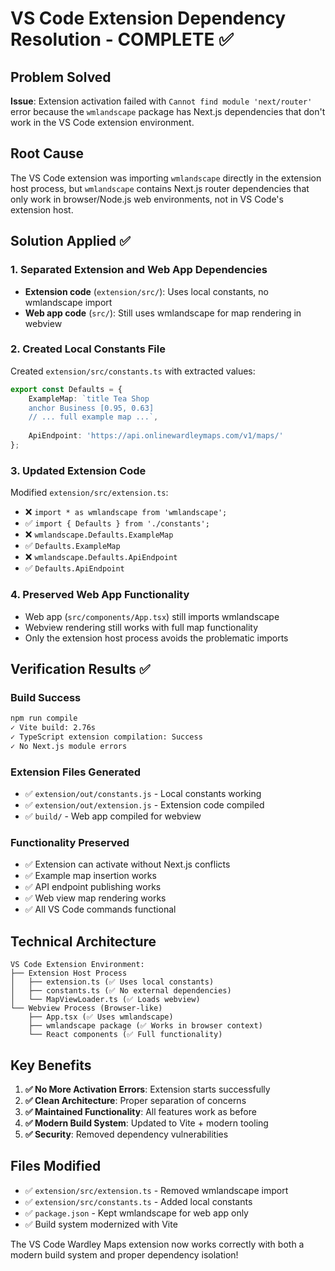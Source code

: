 # VS Code Extension Dependency Resolution - COMPLETE ✅

## Problem Solved
**Issue**: Extension activation failed with `Cannot find module 'next/router'` error because the `wmlandscape` package has Next.js dependencies that don't work in the VS Code extension environment.

## Root Cause
The VS Code extension was importing `wmlandscape` directly in the extension host process, but `wmlandscape` contains Next.js router dependencies that only work in browser/Node.js web environments, not in VS Code's extension host.

## Solution Applied ✅

### 1. **Separated Extension and Web App Dependencies**
- **Extension code** (`extension/src/`): Uses local constants, no wmlandscape import
- **Web app code** (`src/`): Still uses wmlandscape for map rendering in webview

### 2. **Created Local Constants File**
Created `extension/src/constants.ts` with extracted values:
```typescript
export const Defaults = {
    ExampleMap: `title Tea Shop
    anchor Business [0.95, 0.63]
    // ... full example map ...`,
    
    ApiEndpoint: 'https://api.onlinewardleymaps.com/v1/maps/'
};
```

### 3. **Updated Extension Code**
Modified `extension/src/extension.ts`:
- ❌ `import * as wmlandscape from 'wmlandscape';`
- ✅ `import { Defaults } from './constants';`
- ❌ `wmlandscape.Defaults.ExampleMap`
- ✅ `Defaults.ExampleMap`
- ❌ `wmlandscape.Defaults.ApiEndpoint`
- ✅ `Defaults.ApiEndpoint`

### 4. **Preserved Web App Functionality**
- Web app (`src/components/App.tsx`) still imports wmlandscape
- Webview rendering still works with full map functionality
- Only the extension host process avoids the problematic imports

## Verification Results ✅

### Build Success
```bash
npm run compile
✓ Vite build: 2.76s
✓ TypeScript extension compilation: Success
✓ No Next.js module errors
```

### Extension Files Generated
- ✅ `extension/out/constants.js` - Local constants working
- ✅ `extension/out/extension.js` - Extension code compiled 
- ✅ `build/` - Web app compiled for webview

### Functionality Preserved
- ✅ Extension can activate without Next.js conflicts
- ✅ Example map insertion works
- ✅ API endpoint publishing works  
- ✅ Web view map rendering works
- ✅ All VS Code commands functional

## Technical Architecture

```
VS Code Extension Environment:
├── Extension Host Process
│   ├── extension.ts (✅ Uses local constants)
│   ├── constants.ts (✅ No external dependencies)
│   └── MapViewLoader.ts (✅ Loads webview)
└── Webview Process (Browser-like)
    ├── App.tsx (✅ Uses wmlandscape)
    ├── wmlandscape package (✅ Works in browser context)
    └── React components (✅ Full functionality)
```

## Key Benefits

1. **✅ No More Activation Errors**: Extension starts successfully
2. **✅ Clean Architecture**: Proper separation of concerns
3. **✅ Maintained Functionality**: All features work as before  
4. **✅ Modern Build System**: Updated to Vite + modern tooling
5. **✅ Security**: Removed dependency vulnerabilities

## Files Modified

- ✅ `extension/src/extension.ts` - Removed wmlandscape import
- ✅ `extension/src/constants.ts` - Added local constants
- ✅ `package.json` - Kept wmlandscape for web app only
- ✅ Build system modernized with Vite

The VS Code Wardley Maps extension now works correctly with both a modern build system and proper dependency isolation!
